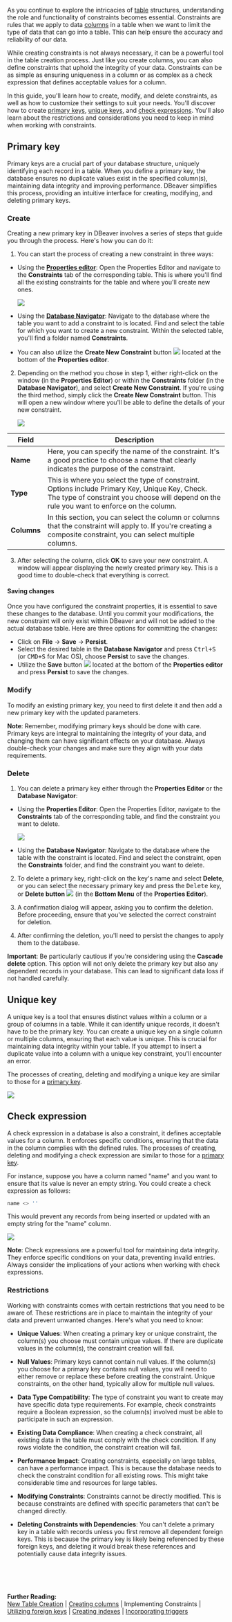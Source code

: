 As you continue to explore the intricacies of [table](New-Table-Creation) structures, understanding the role and
functionality of constraints becomes essential. Constraints are rules that we apply to data [columns](Creating-columns)
in a table when we want to limit the type of data that can go into a table. This can help ensure the accuracy and
reliability of our data.

While creating constraints is not always necessary, it can be a powerful tool in the table creation process. Just like
you create columns, you can also define constraints that uphold the integrity of your data. Constraints can be as simple
as ensuring uniqueness in a column or as complex as a check expression that defines acceptable values for a column.

In this guide, you'll learn how to create, modify, and delete constraints, as well as how to customize their settings to
suit your needs. You'll discover how to create [primary keys](#primary-key), [unique keys](#unique-key),
and [check expressions](#check-expression). You'll also learn about the restrictions and considerations you need to 
keep in mind when working with constraints.

## Primary key

Primary keys are a crucial part of your database structure, uniquely identifying each record in a table. When you define
a primary key, the database ensures no duplicate values exist in the specified column(s), maintaining data integrity and
improving performance. DBeaver simplifies this process, providing an intuitive interface for creating, modifying, and
deleting primary keys.

### Create

Creating a new primary key in DBeaver involves a series of steps that guide you through the process. Here's how you can do it:

1) You can start the process of creating a new constraint in three ways:
- Using the **[Properties editor](Properties-Editor)**: Open the Properties Editor and navigate to the **Constraints** tab of the corresponding table.
This is where you'll find all the existing constraints for the table and where you'll create new ones.

   ![](images/tutorial_images/8_New_Constraint.png)

- Using the **[Database Navigator](Database-Navigator)**: Navigate to the database where the table you want to add a constraint to is located. Find
and select the table for which you want to create a new constraint. Within the selected table, you'll find a folder
named **Constraints**.

- You can also utilize the **Create New Constraint** button ![](images/tutorial_images/Constraint_create_button.png) 
  located at the bottom of the **Properties editor**.

2) Depending on the method you chose in step 1, either right-click on the window (in the **Properties Editor**) or within
   the **Constraints** folder (in the **Database Navigator**), and select **Create New Constraint**. If you're using 
   the third method, simply click the **Create New Constraint** button. This will open a new window where you'll be able
   to define the details of your new constraint.  
   
   ![](images/tutorial_images/8a_Create_New_PK.png)

 Field   | Description                                                                                                                                                                                   
---------|-----------------------------------------------------------------------------------------------------------------------------------------------------------------------------------------------
 **Name**    | Here, you can specify the name of the constraint. It's a good practice to choose a name that clearly indicates the purpose of the constraint.                                                 
 **Type**    | This is where you select the type of constraint. Options include Primary Key, Unique Key, Check. The type of constraint you choose will depend on the rule you want to enforce on the column. 
 **Columns** | In this section, you can select the column or columns that the constraint will apply to. If you're creating a composite constraint, you can select multiple columns.                          

3) After selecting the column, click **OK** to save your new constraint. A window will appear displaying the newly created
   primary key. This is a good time to double-check that everything is correct.

#### Saving changes

Once you have configured the constraint properties, it is essential to save these changes to the database. Until you
commit your modifications, the new constraint will only exist within DBeaver and will not be added to the actual database
table.
Here are three options for committing the changes:

* Click on **File** -> **Save** -> **Persist**.
* Select the desired table in the **Database Navigator** and press <kbd>Ctrl+S</kbd> (or <kbd>CMD+S</kbd> for Mac OS),
  choose **Persist** to save the changes.
* Utilize the **Save** button ![](images/tutorial_images/10b_SaveButton.png) located at the bottom of the
  **Properties editor** and press **Persist** to save the changes.

### Modify

To modify an existing primary key, you need to first delete it and then add a new primary key with the updated
parameters.

**Note**: Remember, modifying primary keys should be done with care. Primary keys are integral to maintaining the
integrity of your data, and changing them can have significant effects on your database. Always double-check your
changes and make sure they align with your data requirements.

### Delete

1) You can delete a primary key either through the **Properties Editor** or the **Database Navigator**:

- Using the **Properties Editor**: Open the Properties Editor, navigate to the **Constraints** tab of the corresponding table,
  and find the constraint you want to delete.

   ![](images/tutorial_images/8b_Delete_PK.png)

- Using the **Database Navigator**: Navigate to the database where the table with the constraint is located. Find and select
  the constraint, open the **Constraints** folder, and find the constraint you want to delete.

2) To delete a primary key, right-click on the key's name and select **Delete**, or you can select the necessary primary
   key and press the <kbd>Delete</kbd> key, or **Delete button** ![](images/tutorial_images/Delete_button.png) (in the **Bottom Menu** of the **Properties Editor**).

3) A confirmation dialog will appear, asking you to confirm the deletion. Before proceeding, ensure that you've selected
   the correct constraint for deletion. 

4) After confirming the deletion, you'll need to persist the changes to apply them to the database.

**Important**: Be particularly cautious if you're considering using the **Cascade delete** option. This option will not
only delete the primary key but also any dependent records in your database. This can lead to significant data loss if
not handled carefully.

## Unique key

A unique key is a tool that ensures distinct values within a column or a group of columns in a table. While it can
identify unique records, it doesn't have to be the primary key. You can create a unique key on a single column or
multiple columns, ensuring that each value is unique. This is crucial for maintaining data integrity within your table.
If you attempt to insert a duplicate value into a column with a unique key constraint, you'll encounter an error. 

The processes of creating, deleting and modifying a unique key are similar to those for a [primary key](#primary-key).

![](images/tutorial_images/8c_Create_Unique_Key.png)


## Check expression

A check expression in a database is also a constraint, it defines acceptable values for a column. It enforces specific
conditions, ensuring that the data in the column complies with the defined rules. The processes of creating, deleting and
modifying a check expression are similar to those for a [primary key](#primary-key).

For instance, suppose you have a column named "name" and you want to ensure that its value is never an empty string. You
could create a check expression as follows:

```sql
name <> ''
```
This would prevent any records from being inserted or updated with an empty string for the "name" column.

![](images/tutorial_images/8d_Check_Expression.png)

**Note**: Check expressions are a powerful tool for maintaining data integrity. They enforce specific
conditions on your data, preventing invalid entries. Always consider the implications of your actions when working with
check expressions.

### Restrictions

Working with constraints comes with certain restrictions that you need to be aware of. These restrictions are in place
to maintain the integrity of your data and prevent unwanted changes. Here's what you need to know:

- **Unique Values**: When creating a primary key or unique constraint, the column(s) you choose must contain unique
  values. If there are duplicate values in the column(s), the constraint creation will fail.

- **Null Values**: Primary keys cannot contain null values. If the column(s) you choose for a primary key contains null
  values, you will need to either remove or replace these before creating the constraint. Unique constraints, on the
  other hand, typically allow for multiple null values.

- **Data Type Compatibility**: The type of constraint you want to create may have specific data type requirements. For
  example, check constraints require a Boolean expression, so the column(s) involved must be able to participate in such
  an expression.

- **Existing Data Compliance**: When creating a check constraint, all existing data in the table must comply with the
  check condition. If any rows violate the condition, the constraint creation will fail.

- **Performance Impact**: Creating constraints, especially on large tables, can have a performance impact. This is
  because the database needs to check the constraint condition for all existing rows. This might take considerable time
  and resources for large tables.

- **Modifying Constraints**: Constraints cannot be directly modified. This is because constraints are defined
  with specific parameters that can't be changed directly.

- **Deleting Constraints with Dependencies**: You can't delete a primary key in a table with records unless you first
  remove all dependent foreign keys. This is because the primary key is likely being referenced by these foreign keys,
  and deleting it would break these references and potentially cause data integrity issues.


<br><br><br><br>
**Further Reading:**<br>
[New Table Creation](New-Table-Creation) | [Creating columns](Creating-columns) | Implementing Constraints | [Utilizing foreign keys](Utilizing-Foreign-Keys) | [Creating indexes](Creating-Indexes) | [Incorporating triggers](Incorporating-Triggers)


